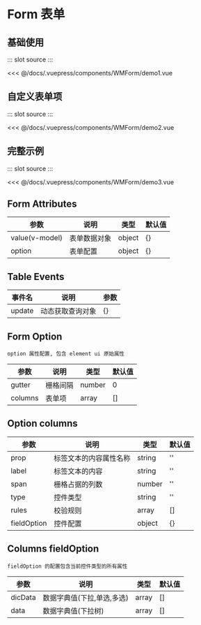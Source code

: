 # Form 表单

## 基础使用

<Demo-index>
::: slot source
<WMForm-demo1></WMForm-demo1>
:::

<<< @/docs/.vuepress/components/WMForm/demo1.vue

</Demo-index>

## 自定义表单项

<Demo-index>
::: slot source
<WMForm-demo2></WMForm-demo2>
:::

<<< @/docs/.vuepress/components/WMForm/demo2.vue

</Demo-index>

## 完整示例

<Demo-index>
::: slot source
<WMForm-demo3></WMForm-demo3>
:::

<<< @/docs/.vuepress/components/WMForm/demo3.vue

</Demo-index>

## Form Attributes

| 参数           | 说明         | 类型   | 默认值        |
| -------------- | ------------ | ------ | ------------- |
| value(v-model) | 表单数据对象 | object | {}            |
| option         | 表单配置     | object | {} |

## Table Events

| 事件名 | 说明             | 参数 |
| ------ | ---------------- | ---- |
| update | 动态获取查询对象 | {}   |

## Form Option

`option 属性配置, 包含 element ui 原始属性 `

| 参数    | 说明     | 类型   | 默认值 |
| ------- | -------- | ------ | ------ |
| gutter  | 栅格间隔 | number | 0      |
| columns | 表单项   | array  | []     |

## Option columns

| 参数        | 说明                   | 类型   | 默认值 |
| ----------- | ---------------------- | ------ | ------ |
| prop        | 标签文本的内容属性名称 | string | ''     |
| label       | 标签文本的内容         | string | ''     |
| span        | 栅格占据的列数         | number | ''     |
| type        | 控件类型               | string | ''     |
| rules       | 校验规则               | array  | []     |
| fieldOption | 控件配置               | object | {}     |

## Columns fieldOption

`fieldOption 的配置包含当前控件类型的所有属性`

| 参数    | 说明                       | 类型  | 默认值 |
| ------- | -------------------------- | ----- | ------ |
| dicData | 数据字典值(下拉,单选,多选) | array | []     |
| data    | 数据字典值(下拉树)         | array | []     |
